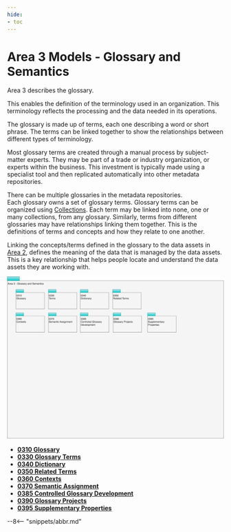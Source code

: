```yaml
---
hide:
- toc
---
```


<!-- SPDX-License-Identifier: CC-BY-4.0 -->
<!-- Copyright Contributors to the ODPi Egeria project. -->

# Area 3 Models - Glossary and Semantics

Area 3 describes the glossary.

This enables the definition of the terminology used in an organization.
This terminology reflects the processing and the data needed in its operations.

The glossary is made up of terms, each one describing a word or short phrase.
The terms can be linked together to show the relationships
between different types of terminology.

Most glossary terms are created through a manual process by subject-matter experts.
They may be part of a trade or industry organization, or experts within the business.
This investment is typically made using a specialist tool and then replicated automatically into other metadata
repositories.

There can be multiple glossaries in the metadata repositories.  
Each glossary owns a set of glossary terms.  Glossary terms can be organized using [Collections](/types/0/0021-Collections).  Each term may be linked into none, one or many collections, from any glossary.  Similarly, terms from different glossaries may have relationships linking them together.
This is the definitions of terms and concepts and how they relate to one another.

Linking the concepts/terms defined in the glossary
to the data assets in [Area 2](/types/2), defines the meaning of the
data that is managed by the data assets.
This is a key relationship that helps people locate and
understand the data assets they are working with.


![UML Packages](area-3-glossary-overview.svg)

* **[0310 Glossary](0310-Glossary.md)**
* **[0330 Glossary Terms](0330-Terms.md)**
* **[0340 Dictionary](0340-Dictionary.md)**
* **[0350 Related Terms](0350-Related-Terms.md)**
* **[0360 Contexts](0360-Contexts.md)**
* **[0370 Semantic Assignment](0370-Semantic-Assignment.md)**
* **[0385 Controlled Glossary Development](0385-Controlled-Glossary-Development.md)**
* **[0390 Glossary Projects](0390-Glossary-Projects.md)**
* **[0395 Supplementary Properties](0395-Supplementary-Properties.md)**


--8<-- "snippets/abbr.md"
